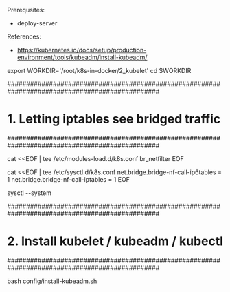 Prerequsites:
- deploy-server

References:
- https://kubernetes.io/docs/setup/production-environment/tools/kubeadm/install-kubeadm/


export WORKDIR='/root/k8s-in-docker/2_kubelet'
cd $WORKDIR

################################################################################################
# 1. Letting iptables see bridged traffic
################################################################################################

cat <<EOF | tee /etc/modules-load.d/k8s.conf
br_netfilter
EOF

cat <<EOF | tee /etc/sysctl.d/k8s.conf
net.bridge.bridge-nf-call-ip6tables = 1
net.bridge.bridge-nf-call-iptables = 1
EOF

sysctl --system


################################################################################################
# 2. Install kubelet / kubeadm / kubectl
################################################################################################

bash config/install-kubeadm.sh
